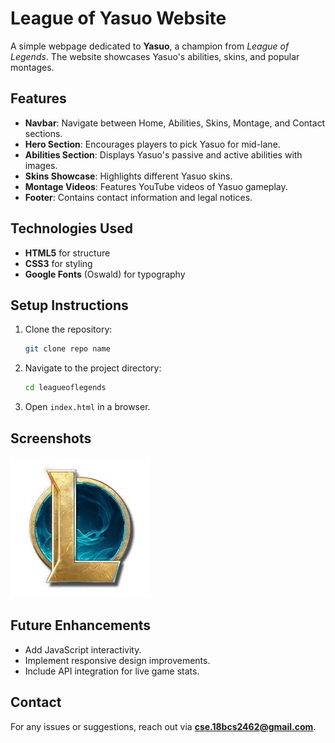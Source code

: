 # League of Yasuo Website

A simple webpage dedicated to **Yasuo**, a champion from *League of Legends*. The website showcases Yasuo's abilities, skins, and popular montages.

## Features

- **Navbar**: Navigate between Home, Abilities, Skins, Montage, and Contact sections.
- **Hero Section**: Encourages players to pick Yasuo for mid-lane.
- **Abilities Section**: Displays Yasuo's passive and active abilities with images.
- **Skins Showcase**: Highlights different Yasuo skins.
- **Montage Videos**: Features YouTube videos of Yasuo gameplay.
- **Footer**: Contains contact information and legal notices.

## Technologies Used

- **HTML5** for structure
- **CSS3** for styling
- **Google Fonts** (Oswald) for typography

## Setup Instructions

1. Clone the repository:
   ```sh
   git clone repo name
   ```
2. Navigate to the project directory:
   ```sh
   cd leagueoflegends
   ```
3. Open `index.html` in a browser.

## Screenshots

![Preview](./assets/lol_logo.jpeg)

## Future Enhancements

- Add JavaScript interactivity.
- Implement responsive design improvements.
- Include API integration for live game stats.

## Contact

For any issues or suggestions, reach out via **cse.18bcs2462@gmail.com**.



